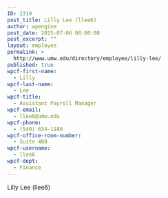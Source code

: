 ```yaml
---
ID: 2319
post_title: Lilly Lee (llee6)
author: wpengine
post_date: 2015-07-06 08:00:00
post_excerpt: ""
layout: employee
permalink: >
  http://www.umw.edu/directory/employee/lilly-lee/
published: true
wpcf-first-name:
  - Lilly
wpcf-last-name:
  - Lee
wpcf-title:
  - Assistant Payroll Manager
wpcf-email:
  - llee6@umw.edu
wpcf-phone:
  - (540) 654-1180
wpcf-office-room-number:
  - Suite 480
wpcf-username:
  - llee6
wpcf-dept:
  - Finance
---
```

Lilly Lee (llee6)